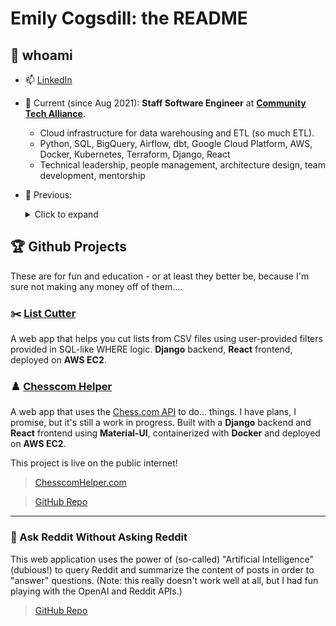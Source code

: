# Emily Cogsdill: the README

## 💅 whoami

- 📫 [LinkedIn](https://www.linkedin.com/in/emilycogsdill/)
- 🚀 Current (since Aug 2021): **Staff Software Engineer** at **[Community Tech Alliance](https://communitytechalliance.org)**.
    - Cloud infrastructure for data warehousing and ETL (so much ETL).
    - Python, SQL, BigQuery, Airflow, dbt, Google Cloud Platform, AWS, Docker, Kubernetes, Terraform, Django, React
    - Technical leadership, people management, architecture design, team development, mentorship
- 👀 Previous:
  <details>
  <summary>Click to expand</summary>

  - 🏋️‍♀️ 2021: **Staff Data Engineer** at **MyFitnessPal** – Built pipelines to support product analytics.
  - 🇺🇸 2020: **Data Engineer** at **Biden for President** – Engineering support for Paid Media Analytics and Election Night Reporting.
  - ✈️ 2017-2020: **Staff Data Analyst** at **Expedia** – Business performance insights with innovative anomaly detection strategies.
  - 📊 2015-2017: **Senior Data Analyst** at **MyFitnessPal** – Dashboards and experimentation.
  - 🧐 2015: **User Researcher** at **MyFitnessPal** – User interviews, user testing, surveys, weird queries.
  - 🎓 2011-2015: **PhD Student** at **Harvard University** (Psychology) – Writing and speaking (but fancy).

  </details>

## 🏆 Github Projects

These are for fun and education - or at least they better be, because I'm sure not making any money off of them....

### ✂️ [List Cutter](https://list-cutter.emilyflam.be)
A web app that helps you cut lists from CSV files using user-provided filters provided in SQL-like WHERE logic. **Django** backend, **React** frontend, deployed on **AWS EC2**.

### ♟️ [Chesscom Helper](https://chesscomhelper.com)
A web app that uses the [Chess.com API](https://www.chess.com/news/view/published-data-api) to do... things. I have plans, I promise, but it's still a work in progress. Built with a **Django** backend and **React** frontend using **Material-UI**, containerized with **Docker** and deployed on **AWS EC2**.

This project is live on the public internet! 

> [ChesscomHelper.com](https://chesscomhelper.com)

> [GitHub Repo](https://github.com/emily-flambe/chesscom-helper)

---

### 🤖 Ask Reddit Without Asking Reddit
This web application uses the power of (so-called) "Artificial Intelligence" (dubious!) to query Reddit and summarize the content of posts in order to "answer" questions. (Note: this really doesn't work well at all, but I had fun playing with the OpenAI and Reddit APIs.)

> [GitHub Repo](https://github.com/emily-flambe/ask-reddit-without-asking-reddit)
